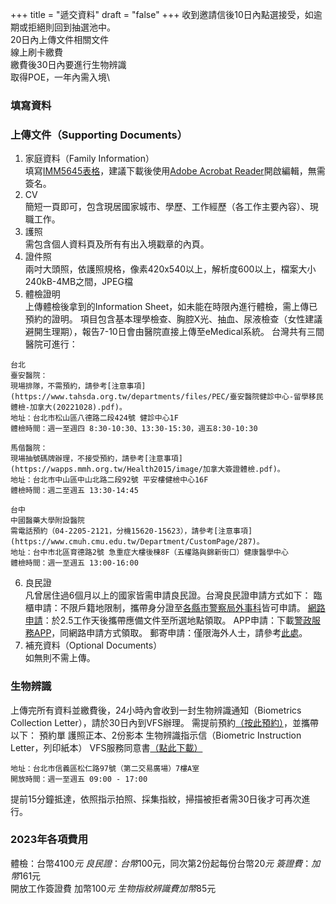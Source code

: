 +++
title = "遞交資料" 
draft = "false"
+++
收到邀請信後10日內點選接受，如逾期或拒絕則回到抽選池中。\
20日內上傳文件相關文件\
線上刷卡繳費\
繳費後30日內要進行生物辨識\
取得POE，一年內需入境\

### 填寫資料
### 上傳文件（Supporting Documents）
1. 家庭資料（Family Information）\
填寫[IMM5645表格](https://www.canada.ca/content/dam/ircc/migration/ircc/english/pdf/kits/forms/imm5645e.pdf)，建議下載後使用[Adobe Acrobat Reader](https://get.adobe.com/tw/reader/)開啟編輯，無需簽名。
2. CV\
簡短一頁即可，包含現居國家城市、學歷、工作經歷（各工作主要內容）、現職工作。
3. 護照\
需包含個人資料頁及所有有出入境戳章的內頁。
4. 證件照\
兩吋大頭照，依護照規格，像素420x540以上，解析度600以上，檔案大小240kB-4MB之間，JPEG檔
5. 體檢證明\
上傳體檢後拿到的Information Sheet，如未能在時限內進行體檢，需上傳已預約的證明。
項目包含基本理學檢查、胸腔X光、抽血、尿液檢查（女性建議避開生理期），報告7-10日會由醫院直接上傳至eMedical系統。
台灣共有三間醫院可進行：
```
台北
臺安醫院：
現場排隊，不需預約，請參考[注意事項](https://www.tahsda.org.tw/departments/files/PEC/臺安醫院健診中心-留學移民體檢-加拿大(20221028).pdf)。
地址：台北市松山區八德路二段424號 健診中心1F
體檢時間：週一至週四 8:30-10:30、13:30-15:30，週五8:30-10:30

馬偕醫院：
現場抽號碼牌辦理，不接受預約，請參考[注意事項](https://wapps.mmh.org.tw/Health2015/image/加拿大簽證體檢.pdf)。
地址：台北市中山區中山北路二段92號 平安樓健檢中心16F
體檢時間：週二至週五 13:30-14:45

台中
中國醫藥大學附設醫院 
需電話預約（04-2205-2121，分機15620-15623），請參考[注意事項](https://www.cmuh.cmu.edu.tw/Department/CustomPage/287)。
地址：台中市北區育德路2號 急重症大樓後棟8F（五權路與錦新街口）健康醫學中心
體檢時間：週一至週五 13:00-16:00
```
6. 良民證\
凡曾居住過6個月以上的國家皆需申請良民證。台灣良民證申請方式如下：
臨櫃申請：不限戶籍地限制，攜帶身分證至[各縣市警察局外事科](https://www.npa.gov.tw/userfiles/chnpa/files/20230116140231920.pdf)皆可申請。
[網路申請](https://eli.npa.gov.tw/E7WebO/index01.jsp)：於2.5工作天後攜帶應備文件至所選地點領取。
APP申請：下載[警政服務APP](https://www.npa.gov.tw/ch/app/artwebsite/view?module=artwebsite&id=1061&serno=25d5dae3-2a7d-40ea-8016-e567912ac57c)，同網路申請方式領取。
郵寄申請：僅限海外人士，請參考[此處](https://www.npa.gov.tw/userfiles/chnpa/files/20230105082453820.pdf)。
7. 補充資料（Optional Documents）\
如無則不需上傳。

### 生物辨識
上傳完所有資料並繳費後，24小時內會收到一封生物辨識通知（Biometrics Collection Letter），請於30日內到VFS辦理。
需提前預約[（按此預約）](https://visa.vfsglobal.com/twn/zh/can/book-an-appointment)，並攜帶以下：
預約單
護照正本、2份影本
生物辨識指示信（Biometric Instruction Letter，列印紙本）
VFS服務同意書[（點此下載）](https://assets.ctfassets.net/xxg4p8gt3sg6/3qjzeOFeRSH6MWjLo6bFua/55975da5da5137261c7f8c36bddc1490/Taiwan-Consent-Form-ZH.pdf.pdf)


```
地址：台北市信義區松仁路97號（第二交易廣場）7樓A室
開放時間：週一至週五 09:00 - 17:00
```
提前15分鐘抵達，依照指示拍照、採集指紋，掃描被拒者需30日後才可再次進行。

### 2023年各項費用
體檢：台幣$4100元\
良民證：台幣$100元，同次第2份起每份台幣$20元\
簽證費：加幣$161元\
開放工作簽證費 加幣$100元\
生物指紋辨識費 加幣$85元